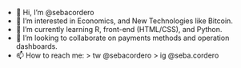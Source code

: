 - 👋 Hi, I’m @sebacordero
- 👀 I’m interested in Economics, and New Technologies like Bitcoin.
- 🌱 I’m currently learning R, front-end (HTML/CSS), and Python.
- 💞️ I’m looking to collaborate on payments methods and operation dashboards.
- 📫 How to reach me: 
      > tw @sebacordero
      > ig @seba.cordero 

<!---
sebacordero/sebacordero is a ✨ special ✨ repository because its `README.md` (this file) appears on your GitHub profile.
You can click the Preview link to take a look at your changes.
--->
